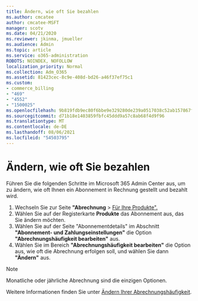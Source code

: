 ```yaml
---
title: Ändern, wie oft Sie bezahlen
ms.author: cmcatee
author: cmcatee-MSFT
manager: scotv
ms.date: 04/21/2020
ms.reviewer: jkinma, jmueller
ms.audience: Admin
ms.topic: article
ms.service: o365-administration
ROBOTS: NOINDEX, NOFOLLOW
localization_priority: Normal
ms.collection: Adm_O365
ms.assetid: 81423cec-8c9e-408d-bd26-a46f37ef75c1
ms.custom:
- commerce_billing
- "469"
- "4552"
- "1500025"
ms.openlocfilehash: 9b819fdb9ec80f6bbe9e329280de239a0517038c52ab157867f3065505acca90
ms.sourcegitcommit: d71b18e1403859fbfc45ddd9a57c8ab68f4d9f96
ms.translationtype: MT
ms.contentlocale: de-DE
ms.lasthandoff: 08/06/2021
ms.locfileid: "54503795"
---
```

# <a name="change-how-often-you-pay"></a>Ändern, wie oft Sie bezahlen

Führen Sie die folgenden Schritte im Microsoft 365 Admin Center aus, um zu ändern, wie oft Ihnen ein Abonnement in Rechnung gestellt und bezahlt wird.

1. Wechseln Sie zur Seite **"Abrechnung**  >  [Für Ihre Produkte".](https://go.microsoft.com/fwlink/p/?linkid=842054)
2. Wählen Sie auf der Registerkarte **Produkte** das Abonnement aus, das Sie ändern möchten.
3. Wählen Sie auf der Seite "Abonnementdetails" im Abschnitt **"Abonnement- und Zahlungseinstellungen"** die Option **"Abrechnungshäufigkeit bearbeiten"** aus.
4. Wählen Sie im Bereich **"Abrechnungshäufigkeit bearbeiten"** die Option aus, wie oft die Abrechnung erfolgen soll, und wählen Sie dann **"Ändern"** aus.

> [!NOTE]
> Monatliche oder jährliche Abrechnung sind die einzigen Optionen.

Weitere Informationen finden Sie unter [Ändern Ihrer Abrechnungshäufigkeit](/microsoft-365/commerce/billing-and-payments/change-payment-frequency).